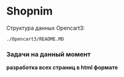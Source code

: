 # Shopnim 

Структура данных Opencart3:

    ./Opencart3/README.MD

### Задачи на данный момент
**разработка всех страниц в html формате**